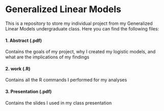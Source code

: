 # Generalized Linear Models
This is a repository to store my individual project from my Generalized Linear Models undergraduate class. Here you can find the following files:

#### 1. Abstract (.pdf)
Contains the goals of my project, why I created my logistic models, and what are the implications of my findings

#### 2. work (.R)
Contains all the R commands I performed for my analyses

#### 3. Presentation (.pdf)
Contains the slides I used in my class presentation

